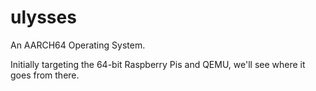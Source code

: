 # ulysses

An AARCH64 Operating System.

Initially targeting the 64-bit Raspberry Pis and QEMU, we'll see where it goes from there.
